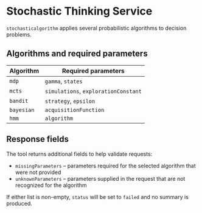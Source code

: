 # Stochastic Thinking Service

`stochasticalgorithm` applies several probabilistic algorithms to decision problems.

## Algorithms and required parameters

| Algorithm | Required parameters |
|-----------|--------------------|
| `mdp`     | `gamma`, `states` |
| `mcts`    | `simulations`, `explorationConstant` |
| `bandit`  | `strategy`, `epsilon` |
| `bayesian`| `acquisitionFunction` |
| `hmm`     | `algorithm` |

## Response fields

The tool returns additional fields to help validate requests:

- `missingParameters` – parameters required for the selected algorithm that were not provided
- `unknownParameters` – parameters supplied in the request that are not recognized for the algorithm

If either list is non-empty, `status` will be set to `failed` and no summary is produced.
